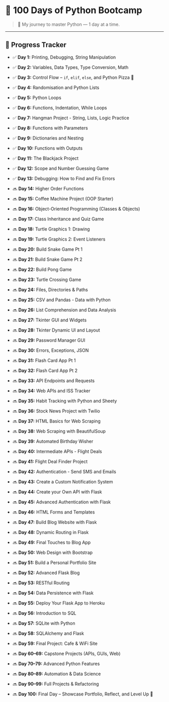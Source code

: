 # 🐍 100 Days of Python Bootcamp

> 🚀 My journey to master Python — 1 day at a time.

---

## 📅 Progress Tracker

- ✅ **Day 1:** Printing, Debugging, String Manipulation
- ✅ **Day 2:** Variables, Data Types, Type Conversion, Math
- ✅ **Day 3:** Control Flow – `if`, `elif`, `else`, and Python Pizza 🍕

- ✅ **Day 4:** Randomisation and Python Lists  
- ✅ **Day 5:** Python Loops  
- ✅ **Day 6:** Functions, Indentation, While Loops  
- ✅ **Day 7:** Hangman Project - String, Lists, Logic Practice  
- ✅ **Day 8:** Functions with Parameters  
- ✅ **Day 9:** Dictionaries and Nesting  
- ✅ **Day 10:** Functions with Outputs  

- ✅ **Day 11:** The Blackjack Project  
- ✅ **Day 12:** Scope and Number Guessing Game  
- ✅ **Day 13:** Debugging: How to Find and Fix Errors  
- 🔜 **Day 14:** Higher Order Functions  
- 🔜 **Day 15:** Coffee Machine Project (OOP Starter)  
- 🔜 **Day 16:** Object-Oriented Programming (Classes & Objects)  
- 🔜 **Day 17:** Class Inheritance and Quiz Game  
- 🔜 **Day 18:** Turtle Graphics 1: Drawing  
- 🔜 **Day 19:** Turtle Graphics 2: Event Listeners  

- 🔜 **Day 20:** Build Snake Game Pt 1  
- 🔜 **Day 21:** Build Snake Game Pt 2  
- 🔜 **Day 22:** Build Pong Game  
- 🔜 **Day 23:** Turtle Crossing Game  
- 🔜 **Day 24:** Files, Directories & Paths  
- 🔜 **Day 25:** CSV and Pandas - Data with Python  
- 🔜 **Day 26:** List Comprehension and Data Analysis  
- 🔜 **Day 27:** Tkinter GUI and Widgets  
- 🔜 **Day 28:** Tkinter Dynamic UI and Layout  
- 🔜 **Day 29:** Password Manager GUI  

- 🔜 **Day 30:** Errors, Exceptions, JSON  
- 🔜 **Day 31:** Flash Card App Pt 1  
- 🔜 **Day 32:** Flash Card App Pt 2  
- 🔜 **Day 33:** API Endpoints and Requests  
- 🔜 **Day 34:** Web APIs and ISS Tracker  
- 🔜 **Day 35:** Habit Tracking with Python and Sheety  
- 🔜 **Day 36:** Stock News Project with Twilio  
- 🔜 **Day 37:** HTML Basics for Web Scraping  
- 🔜 **Day 38:** Web Scraping with BeautifulSoup  
- 🔜 **Day 39:** Automated Birthday Wisher  

- 🔜 **Day 40:** Intermediate APIs - Flight Deals  
- 🔜 **Day 41:** Flight Deal Finder Project  
- 🔜 **Day 42:** Authentication - Send SMS and Emails  
- 🔜 **Day 43:** Create a Custom Notification System  
- 🔜 **Day 44:** Create your Own API with Flask  
- 🔜 **Day 45:** Advanced Authentication with Flask  
- 🔜 **Day 46:** HTML Forms and Templates  
- 🔜 **Day 47:** Build Blog Website with Flask  
- 🔜 **Day 48:** Dynamic Routing in Flask  
- 🔜 **Day 49:** Final Touches to Blog App  

- 🔜 **Day 50:** Web Design with Bootstrap  
- 🔜 **Day 51:** Build a Personal Portfolio Site  
- 🔜 **Day 52:** Advanced Flask Blog  
- 🔜 **Day 53:** RESTful Routing  
- 🔜 **Day 54:** Data Persistence with Flask  
- 🔜 **Day 55:** Deploy Your Flask App to Heroku  
- 🔜 **Day 56:** Introduction to SQL  
- 🔜 **Day 57:** SQLite with Python  
- 🔜 **Day 58:** SQLAlchemy and Flask  
- 🔜 **Day 59:** Final Project: Cafe & WiFi Site  

- 🔜 **Day 60–69:** Capstone Projects (APIs, GUIs, Web)  
- 🔜 **Day 70–79:** Advanced Python Features  
- 🔜 **Day 80–89:** Automation & Data Science  
- 🔜 **Day 90–99:** Full Projects & Refactoring  
- 🔜 **Day 100:** Final Day – Showcase Portfolio, Reflect, and Level Up 🚀
